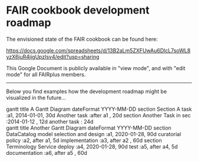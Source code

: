 # FAIR cookbook development roadmap

The envisioned state of the FAIR cookbook can be found here: 

https://docs.google.com/spreadsheets/d/13B2aLm5ZXFUwAu6DlcL7soWL8yzX6juR4ijgUpzIsv4/edit?usp=sharing

This Google Document is publicly available in "view mode", and with "edit mode" for all FAIRplus members.



---

Below you find examples how the development roadmap might be visualized in the future...

<div class="mermaid">
gantt
    title A Gantt Diagram
    dateFormat  YYYY-MM-DD
    section Section
    A task           :a1, 2014-01-01, 30d
    Another task     :after a1  , 20d
    section Another
    Task in sec      :2014-01-12  , 12d
    another task      : 24d
</div>

<div class="mermaid">
gantt
    title Another Gantt Diagram
    dateFormat  YYYY-MM-DD
    section DataCatalog
    model selection and design        :a1, 2020-01-28, 90d
    curatorial policy              :a2, after a1, 5d
    implementation                  :a3, after a2 , 60d
    section Terminology Service
    deploy        :a4, 2020-01-28, 90d
    test               :a5, after a4, 5d
    documentation                  :a6, after a5 , 60d
</div>
